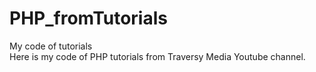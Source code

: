 # PHP_fromTutorials
My code of tutorials</br>
Here is my code of PHP tutorials from Traversy Media Youtube channel.
